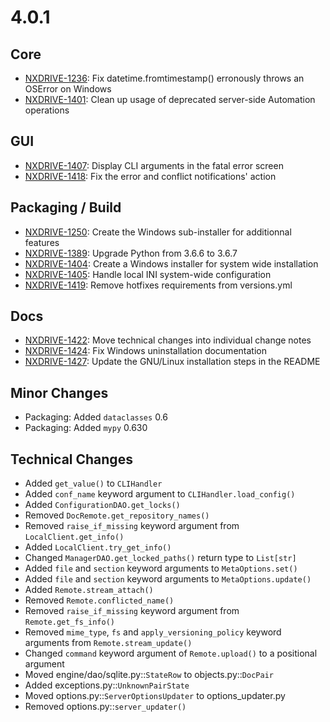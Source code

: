 # 4.0.1

## Core

- [NXDRIVE-1236](https://jira.nuxeo.com/browse/NXDRIVE-1236): Fix datetime.fromtimestamp() erronously throws an OSError on Windows
- [NXDRIVE-1401](https://jira.nuxeo.com/browse/NXDRIVE-1401): Clean up usage of deprecated server-side Automation operations

## GUI

- [NXDRIVE-1407](https://jira.nuxeo.com/browse/NXDRIVE-1407): Display CLI arguments in the fatal error screen
- [NXDRIVE-1418](https://jira.nuxeo.com/browse/NXDRIVE-1418): Fix the error and conflict notifications' action

## Packaging / Build

- [NXDRIVE-1250](https://jira.nuxeo.com/browse/NXDRIVE-1250): Create the Windows sub-installer for additionnal features
- [NXDRIVE-1389](https://jira.nuxeo.com/browse/NXDRIVE-1389): Upgrade Python from 3.6.6 to 3.6.7
- [NXDRIVE-1404](https://jira.nuxeo.com/browse/NXDRIVE-1404): Create a Windows installer for system wide installation
- [NXDRIVE-1405](https://jira.nuxeo.com/browse/NXDRIVE-1405): Handle local INI system-wide configuration
- [NXDRIVE-1419](https://jira.nuxeo.com/browse/NXDRIVE-1419): Remove hotfixes requirements from versions.yml

## Docs

- [NXDRIVE-1422](https://jira.nuxeo.com/browse/NXDRIVE-1422): Move technical changes into individual change notes
- [NXDRIVE-1424](https://jira.nuxeo.com/browse/NXDRIVE-1424): Fix Windows uninstallation documentation
- [NXDRIVE-1427](https://jira.nuxeo.com/browse/NXDRIVE-1427): Update the GNU/Linux installation steps in the README

## Minor Changes

- Packaging: Added `dataclasses` 0.6
- Packaging: Added `mypy` 0.630

## Technical Changes

- Added `get_value()` to `CLIHandler`
- Added `conf_name` keyword argument to `CLIHandler.load_config()`
- Added `ConfigurationDAO.get_locks()`
- Removed `DocRemote.get_repository_names()`
- Removed `raise_if_missing` keyword argument from `LocalClient.get_info()`
- Added `LocalClient.try_get_info()`
- Changed `ManagerDAO.get_locked_paths()` return type to `List[str]`
- Added `file` and `section` keyword arguments to `MetaOptions.set()`
- Added `file` and `section` keyword arguments to `MetaOptions.update()`
- Added `Remote.stream_attach()`
- Removed `Remote.conflicted_name()`
- Removed `raise_if_missing` keyword argument from `Remote.get_fs_info()`
- Removed `mime_type`, `fs` and `apply_versioning_policy` keyword arguments from `Remote.stream_update()`
- Changed `command` keyword argument of `Remote.upload()` to a positional argument
- Moved engine/dao/sqlite.py::`StateRow` to objects.py::`DocPair`
- Added exceptions.py::`UnknownPairState`
- Moved options.py::`ServerOptionsUpdater` to options_updater.py
- Removed options.py::`server_updater()`
